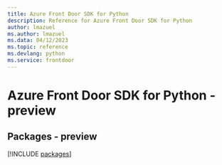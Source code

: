 ```yaml
---
title: Azure Front Door SDK for Python
description: Reference for Azure Front Door SDK for Python
author: lmazuel
ms.author: lmazuel
ms.data: 04/12/2023
ms.topic: reference
ms.devlang: python
ms.service: frontdoor
---
```

# Azure Front Door SDK for Python - preview
## Packages - preview
[!INCLUDE [packages](front-door-index.md)]